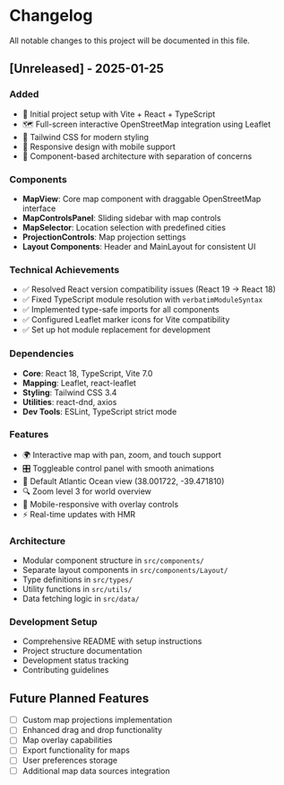 # Changelog

All notable changes to this project will be documented in this file.

## [Unreleased] - 2025-01-25

### Added
- 🎉 Initial project setup with Vite + React + TypeScript
- 🗺️ Full-screen interactive OpenStreetMap integration using Leaflet
- 🎨 Tailwind CSS for modern styling
- 📱 Responsive design with mobile support
- 🔧 Component-based architecture with separation of concerns

### Components
- **MapView**: Core map component with draggable OpenStreetMap interface
- **MapControlsPanel**: Sliding sidebar with map controls
- **MapSelector**: Location selection with predefined cities
- **ProjectionControls**: Map projection settings
- **Layout Components**: Header and MainLayout for consistent UI

### Technical Achievements
- ✅ Resolved React version compatibility issues (React 19 → React 18)
- ✅ Fixed TypeScript module resolution with `verbatimModuleSyntax`
- ✅ Implemented type-safe imports for all components
- ✅ Configured Leaflet marker icons for Vite compatibility
- ✅ Set up hot module replacement for development

### Dependencies
- **Core**: React 18, TypeScript, Vite 7.0
- **Mapping**: Leaflet, react-leaflet
- **Styling**: Tailwind CSS 3.4
- **Utilities**: react-dnd, axios
- **Dev Tools**: ESLint, TypeScript strict mode

### Features
- 🌍 Interactive map with pan, zoom, and touch support
- 🎛️ Toggleable control panel with smooth animations
- 📍 Default Atlantic Ocean view (38.001722, -39.471810)
- 🔍 Zoom level 3 for world overview
- 📱 Mobile-responsive with overlay controls
- ⚡ Real-time updates with HMR

### Architecture
- Modular component structure in `src/components/`
- Separate layout components in `src/components/Layout/`
- Type definitions in `src/types/`
- Utility functions in `src/utils/`
- Data fetching logic in `src/data/`

### Development Setup
- Comprehensive README with setup instructions
- Project structure documentation
- Development status tracking
- Contributing guidelines

## Future Planned Features
- [ ] Custom map projections implementation
- [ ] Enhanced drag and drop functionality
- [ ] Map overlay capabilities
- [ ] Export functionality for maps
- [ ] User preferences storage
- [ ] Additional map data sources integration
